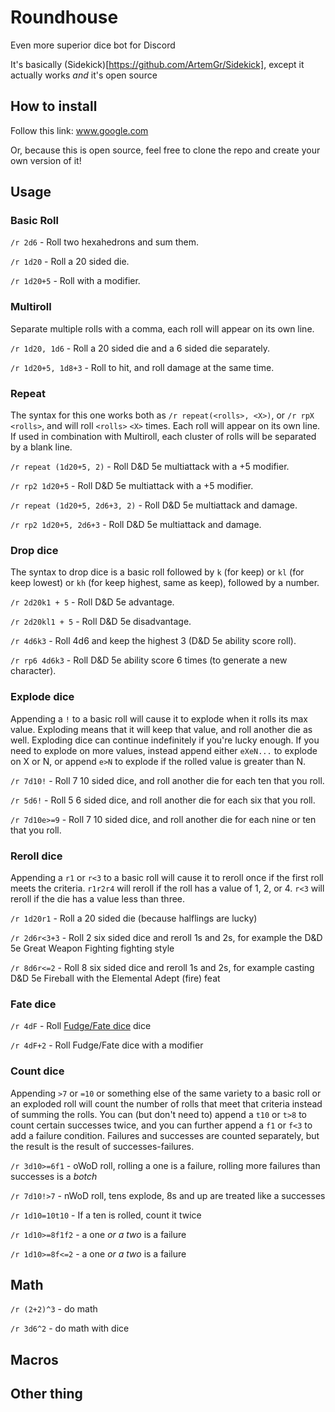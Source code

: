 # Roundhouse
Even more superior dice bot for Discord

It's basically
(Sidekick)[https://github.com/ArtemGr/Sidekick],
except it actually works *and* it's open source

## How to install

Follow this link:
www.google.com

Or, because this is open source, feel free to clone the repo and create your own version of it!

## Usage

### Basic Roll

`/r 2d6` - Roll two hexahedrons and sum them.

`/r 1d20` - Roll a 20 sided die.

`/r 1d20+5` - Roll with a modifier.

### Multiroll

Separate multiple rolls with a comma, each roll will appear on its own line.

`/r 1d20, 1d6` - Roll a 20 sided die and a 6 sided die separately.

`/r 1d20+5, 1d8+3` - Roll to hit, and roll damage at the same time.


### Repeat

The syntax for this one works both as `/r repeat(<rolls>, <X>)`, or `/r rpX <rolls>`,
and will roll `<rolls>` `<X>` times. Each roll will appear on its own line. If used in combination
with Multiroll, each cluster of rolls will be separated by a blank line.

`/r repeat (1d20+5, 2)` - Roll D&D 5e multiattack with a +5 modifier.

`/r rp2 1d20+5` - Roll D&D 5e multiattack with a +5 modifier.

`/r repeat (1d20+5, 2d6+3, 2)` - Roll D&D 5e multiattack and damage.

`/r rp2 1d20+5, 2d6+3` - Roll D&D 5e multiattack and damage.

### Drop dice

The syntax to drop dice is a basic roll followed by `k` (for keep) or `kl` (for keep lowest) or `kh`
(for keep highest, same as keep), followed by a number.

`/r 2d20k1 + 5` - Roll D&D 5e advantage.

`/r 2d20kl1 + 5` - Roll D&D 5e disadvantage.

`/r 4d6k3` - Roll 4d6 and keep the highest 3 (D&D 5e ability score roll).

`/r rp6 4d6k3` - Roll D&D 5e ability score 6 times (to generate a new character).

### Explode dice

Appending a `!` to a basic roll will cause it to explode when it rolls its max value. Exploding
means that it will keep that value, and roll another die as well. Exploding dice can continue
indefinitely if you're lucky enough. If you need to explode on more values, instead append either
`eXeN...` to explode on X or N, or append `e>N` to explode if the rolled value is greater than N.

`/r 7d10!` - Roll 7 10 sided dice, and roll another die for each ten that you roll.

`/r 5d6!` - Roll 5 6 sided dice, and roll another die for each six that you roll.

`/r 7d10e>=9` - Roll 7 10 sided dice, and roll another die for each nine or ten that you roll.

### Reroll dice

Appending a `r1` or `r<3` to a basic roll will cause it to reroll once if the first roll meets
the criteria. `r1r2r4` will reroll if the roll has a value of 1, 2, or 4. `r<3` will reroll if the
die has a value less than three.

`/r 1d20r1` - Roll a 20 sided die (because halflings are lucky)

`/r 2d6r<3+3` - Roll 2 six sided dice and reroll 1s and 2s, for example the D&D 5e Great Weapon
Fighting fighting style

`/r 8d6r<=2` - Roll 8 six sided dice and reroll 1s and 2s, for example casting D&D 5e Fireball
with the Elemental Adept (fire) feat

### Fate dice

`/r 4dF` - Roll [Fudge/Fate dice](http://rpg.stackexchange.com/questions/1765/what-game-circumstance-uses-fudge-dice) dice

`/r 4dF+2` - Roll Fudge/Fate dice with a modifier

### Count dice

Appending `>7` or `=10` or something else of the same variety to a basic roll or an exploded roll
will count the number of rolls that meet that criteria instead of summing the rolls. You can
(but don't need to) append a `t10` or `t>8` to count certain successes twice, and you can further
append a `f1` or `f<3` to add a failure condition. Failures and successes are counted separately,
but the result is the result of successes-failures.

`/r 3d10>=6f1` - oWoD roll, rolling a one is a failure, rolling more failures than successes is a *botch*

`/r 7d10!>7` - nWoD roll, tens explode, 8s and up are treated like a successes

`/r 1d10=10t10` - If a ten is rolled, count it twice

`/r 1d10>=8f1f2` - a one *or a two* is a failure

`/r 1d10>=8f<=2` - a one *or a two* is a failure

## Math

`/r (2+2)^3` - do math

`/r 3d6^2` - do math with dice

## Macros

## Other thing

